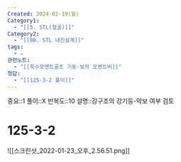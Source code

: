 ```yaml
---
Created: 2024-02-19(월)
Category1:
  - "[[5. STL(철골)]]"
Category2:
  - "[[08. STL 내진설계]]"
tags:
  - ✏️
관련노트:
  - "[[특수모멘트골조 기둥-보의 모멘트비]]"
정답:
  - "[[125-3-2 풀이]]"
---
```

중요::1
풀이::X
반복도::10
설명::강구조의 강기둥-약보 여부 검토
#  125-3-2

![[스크린샷_2022-01-23_오후_2.56.51.png]]